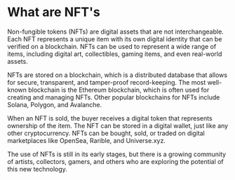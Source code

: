 # What are NFT's

Non-fungible tokens (NFTs) are digital assets that are not interchangeable. Each NFT represents a unique item with its own digital identity that can be verified on a blockchain. NFTs can be used to represent a wide range of items, including digital art, collectibles, gaming items, and even real-world assets.

NFTs are stored on a blockchain, which is a distributed database that allows for secure, transparent, and tamper-proof record-keeping. The most well-known blockchain is the Ethereum blockchain, which is often used for creating and managing NFTs. Other popular blockchains for NFTs include Solana, Polygon, and Avalanche.

When an NFT is sold, the buyer receives a digital token that represents ownership of the item. The NFT can be stored in a digital wallet, just like any other cryptocurrency. NFTs can be bought, sold, or traded on digital marketplaces like OpenSea, Rarible, and Universe.xyz.

The use of NFTs is still in its early stages, but there is a growing community of artists, collectors, gamers, and others who are exploring the potential of this new technology.
